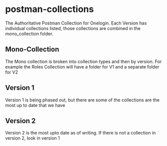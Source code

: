 # postman-collections
The Authoritative Postman Collection for Onelogin. Each Version has individual collections listed, those collections are combined in the mono_collection folder.

## Mono-Collection
The Mono collection is broken into collection types and then by version. For example the Roles Collection will have a folder for V1 and a separate folder for V2

## Version 1
Version 1 is being phased out, but there are some of the collections are the most up to date that we have

## Version 2
Version 2 is the most upto date as of writing. If there is not a collection in version 2, look in version 1
